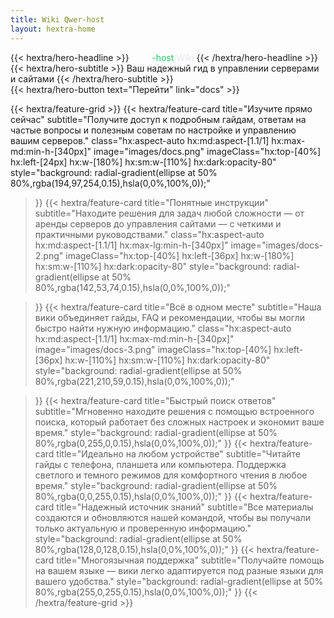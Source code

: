 ```yaml
---
title: Wiki Qwer-host
layout: hextra-home
---
```


<div class="hx:mt-6 hx:mb-6">
{{< hextra/hero-headline >}}
  <span class="gradient-text"><span style="color: #ffffff;">qwer</span><span style="color: #22c55e;">-host</span> <span style="color: #e5e7eb;">Wiki</span></span>
{{< /hextra/hero-headline >}}
</div>

<div class="hx:mb-12">
{{< hextra/hero-subtitle >}}
  Ваш надежный гид в управлении серверами и сайтами
{{< /hextra/hero-subtitle >}}
</div>

<div class="hx:mb-6">
{{< hextra/hero-button text="Перейти" link="docs" >}}
</div>

<div class="hx:mt-6"></div>

{{< hextra/feature-grid >}}
  {{< hextra/feature-card
    title="Изучите прямо сейчас"
    subtitle="Получите доступ к подробным гайдам, ответам на частые вопросы и полезным советам по настройке и управлению вашим серверов."
    class="hx:aspect-auto hx:md:aspect-[1.1/1] hx:max-md:min-h-[340px]"
    image="images/docs.png"
    imageClass="hx:top-[40%] hx:left-[24px] hx:w-[180%] hx:sm:w-[110%] hx:dark:opacity-80"
    style="background: radial-gradient(ellipse at 50% 80%,rgba(194,97,254,0.15),hsla(0,0%,100%,0));"
  >}}
  {{< hextra/feature-card
    title="Понятные инструкции"
    subtitle="Находите решения для задач любой сложности — от аренды серверов до управления сайтами — с четкими и практичными руководствами."
    class="hx:aspect-auto hx:md:aspect-[1.1/1] hx:max-lg:min-h-[340px]"
    image="images/docs-2.png"
    imageClass="hx:top-[40%] hx:left-[36px] hx:w-[180%] hx:sm:w-[110%] hx:dark:opacity-80"
    style="background: radial-gradient(ellipse at 50% 80%,rgba(142,53,74,0.15),hsla(0,0%,100%,0));"

  >}}
  {{< hextra/feature-card
    title="Всё в одном месте"
    subtitle="Наша вики объединяет гайды, FAQ и рекомендации,  чтобы вы могли быстро найти нужную информацию."
    class="hx:aspect-auto hx:md:aspect-[1.1/1] hx:max-md:min-h-[340px]"
    image="images/docs-3.png"
    imageClass="hx:top-[40%] hx:left-[36px] hx:w-[110%] hx:sm:w-[110%] hx:dark:opacity-80"
    style="background: radial-gradient(ellipse at 50% 80%,rgba(221,210,59,0.15),hsla(0,0%,100%,0));"

  >}}
  {{< hextra/feature-card
    title="Быстрый поиск ответов"
    subtitle="Мгновенно находите решения с помощью встроенного поиска, который работает без сложных настроек и экономит ваше время."
    style="background: radial-gradient(ellipse at 50% 80%,rgba(0,255,0,0.15),hsla(0,0%,100%,0));"
  >}}
  {{< hextra/feature-card
    title="Идеально на любом устройстве"
    subtitle="Читайте гайды с телефона, планшета или компьютера. Поддержка светлого и темного режимов для комфортного чтения в любое время."
    style="background: radial-gradient(ellipse at 50% 80%,rgba(0,0,255,0.15),hsla(0,0%,100%,0));"
  >}}
  {{< hextra/feature-card
    title="Надежный источник знаний"
    subtitle="Все материалы создаются и обновляются нашей командой, чтобы вы получали только актуальную и проверенную информацию."
    style="background: radial-gradient(ellipse at 50% 80%,rgba(128,0,128,0.15),hsla(0,0%,100%,0));"
  >}}
  {{< hextra/feature-card
    title="Многоязычная поддержка"
    subtitle="Получайте помощь на вашем языке — вики легко адаптируется под разные языки для вашего удобства."
    style="background: radial-gradient(ellipse at 50% 80%,rgba(255,0,255,0.15),hsla(0,0%,100%,0));"
  >}}
{{< /hextra/feature-grid >}}
